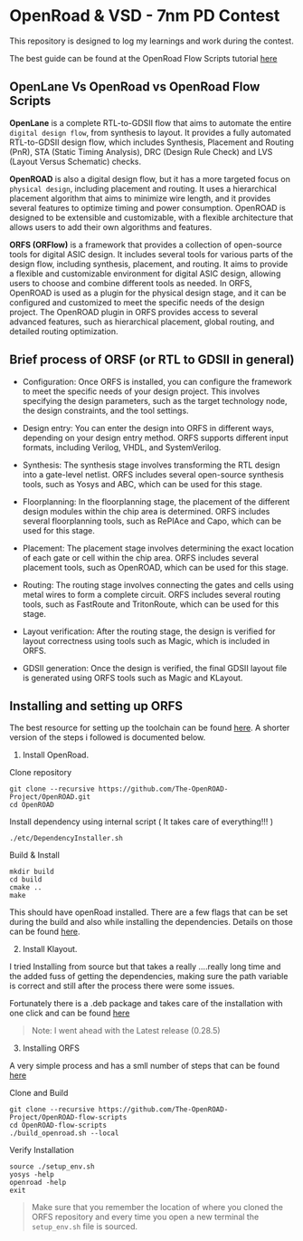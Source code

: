 # OpenRoad & VSD - 7nm PD Contest

This repository is designed to log my learnings and work during the contest.

The best guide can be found at the OpenRoad Flow Scripts tutorial [here](https://openroad-flow-scripts.readthedocs.io/en/latest/tutorials/FlowTutorial.html#introduction)

## OpenLane Vs OpenRoad vs OpenRoad Flow Scripts

**OpenLane** is a complete RTL-to-GDSII flow that aims to automate the entire `digital design flow`, from synthesis to layout. It provides a fully automated RTL-to-GDSII design flow, which includes Synthesis, Placement and Routing (PnR), STA (Static Timing Analysis), DRC (Design Rule Check) and LVS (Layout Versus Schematic) checks. 

**OpenROAD** is also a digital design flow, but it has a more targeted focus on `physical design`, including placement and routing. It uses a hierarchical placement algorithm that aims to minimize wire length, and it provides several features to optimize timing and power consumption. OpenROAD is designed to be extensible and customizable, with a flexible architecture that allows users to add their own algorithms and features.

**ORFS (ORFlow)** is a framework that provides a collection of open-source tools for digital ASIC design. It includes several tools for various parts of the design flow, including synthesis, placement, and routing. It aims to provide a flexible and customizable environment for digital ASIC design, allowing users to choose and combine different tools as needed. In ORFS, OpenROAD is used as a plugin for the physical design stage, and it can be configured and customized to meet the specific needs of the design project. The OpenROAD plugin in ORFS provides access to several advanced features, such as hierarchical placement, global routing, and detailed routing optimization.

## Brief process of ORSF (or RTL to GDSII in general)

- Configuration: Once ORFS is installed, you can configure the framework to meet the specific needs of your design project. This involves specifying the design parameters, such as the target technology node, the design constraints, and the tool settings.

- Design entry: You can enter the design into ORFS in different ways, depending on your design entry method. ORFS supports different input formats, including Verilog, VHDL, and SystemVerilog.

- Synthesis: The synthesis stage involves transforming the RTL design into a gate-level netlist. ORFS includes several open-source synthesis tools, such as Yosys and ABC, which can be used for this stage.

- Floorplanning: In the floorplanning stage, the placement of the different design modules within the chip area is determined. ORFS includes several floorplanning tools, such as RePlAce and Capo, which can be used for this stage.

- Placement: The placement stage involves determining the exact location of each gate or cell within the chip area. ORFS includes several placement tools, such as OpenROAD, which can be used for this stage.

- Routing: The routing stage involves connecting the gates and cells using metal wires to form a complete circuit. ORFS includes several routing tools, such as FastRoute and TritonRoute, which can be used for this stage.

- Layout verification: After the routing stage, the design is verified for layout correctness using tools such as Magic, which is included in ORFS.

- GDSII generation: Once the design is verified, the final GDSII layout file is generated using ORFS tools such as Magic and KLayout.

## Installing and setting up ORFS

The best resource for setting up the toolchain can be found [here](https://openroad-flow-scripts.readthedocs.io/en/latest/user/BuildLocally.html). A shorter version of the steps i followed is documented below.

1) Install OpenRoad.

Clone repository
```
git clone --recursive https://github.com/The-OpenROAD-Project/OpenROAD.git
cd OpenROAD
```
Install dependency using internal script ( It takes care of everything!!! )
```
./etc/DependencyInstaller.sh
```
Build & Install
```
mkdir build
cd build
cmake ..
make
```

This should have openRoad installed. There are a few flags that can be set during the build and also while installing the dependencies. Details on those can be found [here](https://openroad.readthedocs.io/en/latest/main/README.html#install-dependencies).

2) Install Klayout.

I tried Installing from source but that takes a really ....really long time and the added fuss of getting the dependencies, making sure the path variable is correct and still after the process there were some issues.

Fortunately there is a .deb package and takes care of the installation with one click and can be found [here](https://www.klayout.de/build.html)

> Note: I went ahead with the Latest release (0.28.5)

3) Installing ORFS

A very simple process and has a smll number of steps that can be found [here](https://openroad-flow-scripts.readthedocs.io/en/latest/user/BuildLocally.html)

Clone and Build 
```
git clone --recursive https://github.com/The-OpenROAD-Project/OpenROAD-flow-scripts
cd OpenROAD-flow-scripts
./build_openroad.sh --local
```

Verify Installation
```
source ./setup_env.sh
yosys -help
openroad -help
exit
```

> Make sure that you remember the location of where you cloned the ORFS repository and every time you open a new terminal the `setup_env.sh` file is sourced.


